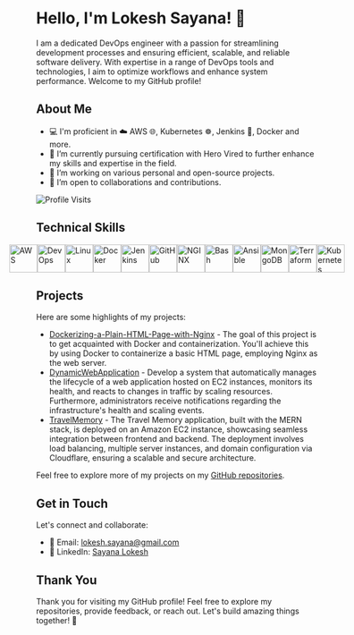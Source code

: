 # Hello, I'm Lokesh Sayana! 👋

I am a dedicated DevOps engineer with a passion for streamlining development processes and ensuring efficient, scalable, and reliable software delivery. With expertise in a range of DevOps tools and technologies, I aim to optimize workflows and enhance system performance. Welcome to my GitHub profile!


## About Me

- 💻 I'm proficient in ☁️ AWS 🌐, Kubernetes ☸️, Jenkins 🔧, Docker and more.
- 🌱 I’m currently pursuing certification with Hero Vired to further enhance my skills and expertise in the field.
- 🔭 I’m working on various personal and open-source projects.
- 🤝 I’m open to collaborations and contributions.

![Profile Visits](https://komarev.com/ghpvc/?username=sayanalokesh&label=Profile%20Visits&color=0e75b6&style=flat)

## Technical Skills

<div style="display:flex; justify-content: center; align-items: center;">
    <img src="https://i.pinimg.com/564x/14/96/50/149650cf203a19c9aea21b9092cb186d.jpg" alt="AWS" height="50" />
    <img src="https://in.pinterest.com/pin/1026609677543482854/" alt="DevOps" height="50" />
    <img src="https://in.pinterest.com/pin/898397825636089578/" alt="Linux" height="50" />
    <img src="https://in.pinterest.com/pin/786933734907163271/" alt="Docker" height="50" />
    <img src="https://in.pinterest.com/pin/296393219208313674/" alt="Jenkins" height="50" />
    <img src="https://in.pinterest.com/pin/700661654532887962/" alt="GitHub" height="50" />    
    <img src="https://in.pinterest.com/pin/812336851567079941/" alt="NGINX" height="50" />
    <img src="https://in.pinterest.com/pin/847732329879315188/" alt="Bash" height="50" />
    <img src="https://in.pinterest.com/pin/460141286919099544/" alt="Ansible" height="50" />
    <img src="https://in.pinterest.com/pin/31947478600344584/" alt="MongoDB" height="50" />    
    <img src="https://in.pinterest.com/pin/288230444886433290/" alt="Terraform" height="50" />
    <img src="https://i.pinimg.com/564x/99/c0/d9/99c0d9b408d0b3f3c9ab2ac5046c4fdb.jpg" alt="Kubernetes" height="50" />
</div>

## Projects

Here are some highlights of my projects:

- [Dockerizing-a-Plain-HTML-Page-with-Nginx](https://github.com/sayanalokesh/Dockerizing-a-Plain-HTML-Page-with-Nginx) - The goal of this project is to get acquainted with Docker and containerization. You'll achieve this by using Docker to containerize a basic HTML page, employing Nginx as the web server.
- [DynamicWebApplication](link-to-project) - Develop a system that automatically manages the lifecycle of a web application hosted on EC2 instances, monitors its health, and reacts to changes in traffic by scaling resources. Furthermore, administrators receive notifications regarding the infrastructure's health and scaling events.
- [TravelMemory]([link-to-project](https://github.com/sayanalokesh/TravelMemory)) - The Travel Memory application, built with the MERN stack, is deployed on an Amazon EC2 instance, showcasing seamless integration between frontend and backend. The deployment involves load balancing, multiple server instances, and domain configuration via Cloudflare, ensuring a scalable and secure architecture.

Feel free to explore more of my projects on my [GitHub repositories](https://github.com/sayanalokesh).

## Get in Touch

Let's connect and collaborate:

- 📧 Email: lokesh.sayana@gmail.com
- 💬 LinkedIn: [Sayana Lokesh](www.linkedin.com/in/lokeshsayana)

## Thank You

Thank you for visiting my GitHub profile! Feel free to explore my repositories, provide feedback, or reach out. Let's build amazing things together! 🚀

<!--
**sayanalokesh/sayanalokesh** is a ✨ _special_ ✨ repository because its `README.md` (this file) appears on your GitHub profile.

Here are some ideas to get you started:

- 🔭 I’m currently working on ...
- 🌱 I’m currently learning ...
- 👯 I’m looking to collaborate on ...
- 🤔 I’m looking for help with ...
- 💬 Ask me about ...
- 📫 How to reach me: ...
- 😄 Pronouns: ...
- ⚡ Fun fact: ...
-->
